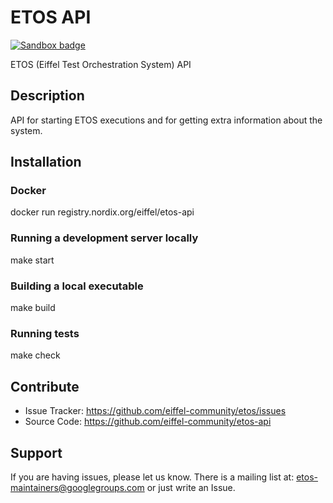 # ETOS API

[![Sandbox badge](https://img.shields.io/badge/Stage-Sandbox-yellow)](https://github.com/eiffel-community/community/blob/master/PROJECT_LIFECYCLE.md#stage-sandbox)

ETOS (Eiffel Test Orchestration System) API


## Description

API for starting ETOS executions and for getting extra information about the system.


## Installation

### Docker

   docker run registry.nordix.org/eiffel/etos-api

### Running a development server locally

   make start

### Building a local executable

   make build

### Running tests

   make check

## Contribute

- Issue Tracker: https://github.com/eiffel-community/etos/issues
- Source Code: https://github.com/eiffel-community/etos-api


## Support

If you are having issues, please let us know.
There is a mailing list at: etos-maintainers@googlegroups.com or just write an Issue.

